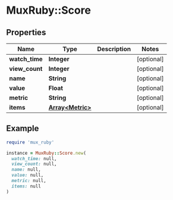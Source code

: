 # MuxRuby::Score

## Properties

| Name | Type | Description | Notes |
| ---- | ---- | ----------- | ----- |
| **watch_time** | **Integer** |  | [optional] |
| **view_count** | **Integer** |  | [optional] |
| **name** | **String** |  | [optional] |
| **value** | **Float** |  | [optional] |
| **metric** | **String** |  | [optional] |
| **items** | [**Array&lt;Metric&gt;**](Metric.md) |  | [optional] |

## Example

```ruby
require 'mux_ruby'

instance = MuxRuby::Score.new(
  watch_time: null,
  view_count: null,
  name: null,
  value: null,
  metric: null,
  items: null
)
```

